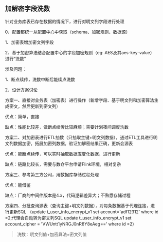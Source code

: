## 加解密字段洗数

针对业务库表已存在数据的情况下，进行对明文列字段进行处理

 0、配置都统一从配置中心中获取（schema、加密规则、数据源）
 
 1、加密表增加密文列字段
 
 2、基于加密算法结合配置中心的字段加密规则（eg: AES及其aes-key-value）进行“洗数”
 
 涉及问题：
 
 1、断点续传，洗数中断后能续点洗数
 
 2、设计方案讨论
 
 方案一、直接对业务表（加密表）进行操作（新增字段、基于明文列和加密算法生成密文，然后更新到密文列） 
 
 优点：简单，直接
 
 缺点：性能比较差，做断点续传比较麻烦；需要计划夜间调度洗数
 
 方案二、对加密表进行ETL抽数（只抽取主键+明文列数据），通过ETL工具进行明文列数据加密，拓展加密列数据，验证加解密结果正确，更新会源表
 
 优点：能断点续传，可以实时抽取数据库变化数据，进行更新
 
 缺点：链路比较长，需要与数仓平台申请Flink环境，相对复杂
 
 方案三、参考第三方公司，用数据库存储过程处理
 
 优点：能借鉴
 
 缺点：厂商的中间件版本是4.x，代码逻辑差异大；不熟悉存储过程
 
 方案四、分批查询源表（查询主键+明文列数据），对每条数据基于代理连接，进行更新SQL
 （update  t_user_info_encrypt_v1 set account='adf12312' where id =2;代理会自动转为密文列SQL
 update  t_user_info_encrypt_v1 set account_cipher = 'VWUntt1yNRGJ0nR8Y8eAeg==' where id =2）
 
 
> 洗数：明文列值+加密算法=密文列值
 
 
